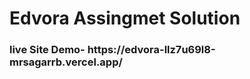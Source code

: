 <h1>  Edvora Assingmet Solution  </h1>
<h3>
live Site Demo- 
https://edvora-llz7u69l8-mrsagarrb.vercel.app/


</h3>